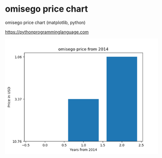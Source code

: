 # omisego price chart 

omisego price chart (matplotlib, python)

https://pythonprogramminglanguage.com

<img src='chart.png'>
